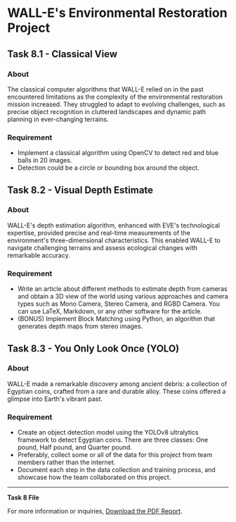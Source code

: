 # WALL-E's Environmental Restoration Project

## Task 8.1 - Classical View

### About
The classical computer algorithms that WALL-E relied on in the past encountered limitations as the complexity of the environmental restoration mission increased. They struggled to adapt to evolving challenges, such as precise object recognition in cluttered landscapes and dynamic path planning in ever-changing terrains.

### Requirement
- Implement a classical algorithm using OpenCV to detect red and blue balls in 20 images.
- Detection could be a circle or bounding box around the object.

## Task 8.2 - Visual Depth Estimate

### About
WALL-E's depth estimation algorithm, enhanced with EVE's technological expertise, provided precise and real-time measurements of the environment's three-dimensional characteristics. This enabled WALL-E to navigate challenging terrains and assess ecological changes with remarkable accuracy.

### Requirement
- Write an article about different methods to estimate depth from cameras and obtain a 3D view of the world using various approaches and camera types such as Mono Camera, Stereo Camera, and RGBD Camera. You can use LaTeX, Markdown, or any other software for the article.
- (BONUS) Implement Block Matching using Python, an algorithm that generates depth maps from stereo images.

## Task 8.3 - You Only Look Once (YOLO)

### About
WALL-E made a remarkable discovery among ancient debris: a collection of Egyptian coins, crafted from a rare and durable alloy. These coins offered a glimpse into Earth's vibrant past.

### Requirement
- Create an object detection model using the YOLOv8 ultralytics framework to detect Egyptian coins. There are three classes: One pound, Half pound, and Quarter pound.
- Preferably, collect some or all of the data for this project from team members rather than the internet.
- Document each step in the data collection and training process, and showcase how the team collaborated on this project.

---

**Task 8 File**

For more information or inquiries, [Download the PDF Report](https://drive.google.com/drive/folders/16b0yBLTF9o_Eq4UmUrMutyKpHcN6oMSl?usp=drive_link).

